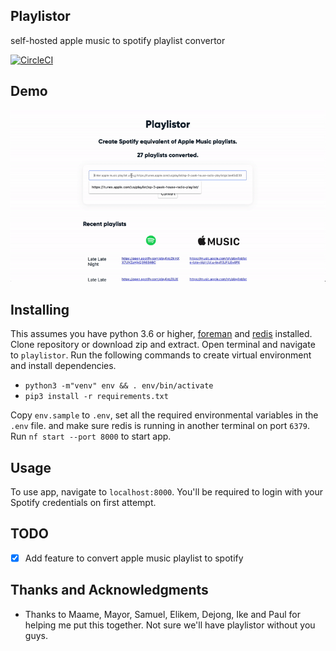 ## Playlistor
self-hosted apple music to spotify playlist convertor

[![CircleCI](https://circleci.com/gh/akornor/playlistor/tree/master.svg?style=svg)](https://circleci.com/gh/akornor/playlistor/tree/master)

## Demo
![Demo](demo.gif)

## Installing
This assumes you have python 3.6 or higher, [foreman](https://www.npmjs.com/package/foreman) and [redis](https://redis.io/topics/quickstart) installed.
Clone repository or download zip and extract. Open terminal and navigate to `playlistor`. Run the following commands to create virtual environment and install dependencies.

* `python3 -m"venv" env && . env/bin/activate`
* `pip3 install -r requirements.txt`

Copy `env.sample` to `.env`, set all the required environmental variables in the `.env` file. and make sure redis is running in another terminal on port `6379`.
Run `nf start --port 8000` to start app.


## Usage
To use app, navigate to `localhost:8000`. You'll be required to login with your Spotify credentials on first attempt.

## TODO
- [X] Add feature to convert apple music playlist to spotify

## Thanks and Acknowledgments
- Thanks to Maame, Mayor, Samuel, Elikem, Dejong, Ike and Paul for helping me put this together. Not sure we'll have playlistor without you guys.
